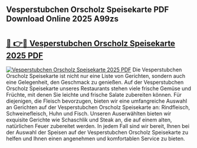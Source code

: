## Vesperstubchen Orscholz Speisekarte PDF Download Online 2025 A99zs

# <h2><a href="http://gc6j91.nevu.top/?p=Vesperstubchen+Orscholz+Speisekarte">🔗 👉🔴 Vesperstubchen Orscholz Speisekarte 2025 PDF</a></h2>

[![Vesperstubchen Orscholz Speisekarte 2025 PDF](https://i.imgur.com/dBaPXMq.png)](http://gc6j91.nevu.top/?p=Vesperstubchen+Orscholz+Speisekarte)
Die Vesperstubchen Orscholz Speisekarte ist nicht nur eine Liste von Gerichten, sondern auch eine Gelegenheit, den Geschmack zu genießen. Auf der Vesperstubchen Orscholz Speisekarte unseres Restaurants stehen viele frische Gemüse und Früchte, mit denen Sie leichte und frische Salate zubereiten können. Für diejenigen, die Fleisch bevorzugen, bieten wir eine umfangreiche Auswahl an Gerichten auf der Vesperstubchen Orscholz Speisekarte an: Rindfleisch, Schweinefleisch, Huhn und Fisch. Unseren Auserwählten bieten wir exquisite Gerichte wie Schaschlik und Steak an, die auf einem alten, natürlichen Feuer zubereitet werden. In jedem Fall sind wir bereit, Ihnen bei der Auswahl der Speisen auf der Vesperstubchen Orscholz Speisekarte zu helfen und Ihnen einen angenehmen und komfortablen Service zu bieten.
